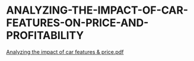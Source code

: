 # ANALYZING-THE-IMPACT-OF-CAR-FEATURES-ON-PRICE-AND-PROFITABILITY
[Analyzing the impact of car features & price.pdf](https://github.com/vimalsahu1997/ANALYZING-THE-IMPACT-OF-CAR-FEATURES-ON-PRICE-AND-PROFITABILITY/files/11489649/Analyzing.the.impact.of.car.features.price.pdf)
